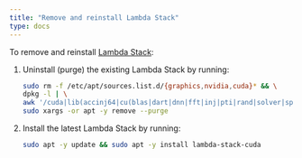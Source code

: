 ```yaml
---
title: "Remove and reinstall Lambda Stack"
type: docs
---
```


To remove and reinstall
[Lambda Stack](https://lambdalabs.com/lambda-stack-deep-learning-software):

1. Uninstall (purge) the existing Lambda Stack by running:

   ```bash
   sudo rm -f /etc/apt/sources.list.d/{graphics,nvidia,cuda}* && \
   dpkg -l | \
   awk '/cuda|lib(accinj64|cu(blas|dart|dnn|fft|inj|pti|rand|solver|sparse)|magma|nccl|npp|nv[^p])|nv(idia|ml)|tensor(flow|board)|torch/ { print $2 }' | \
   sudo xargs -or apt -y remove --purge
   ```

1. Install the latest Lambda Stack by running:

   ```bash
   sudo apt -y update && sudo apt -y install lambda-stack-cuda
   ```

